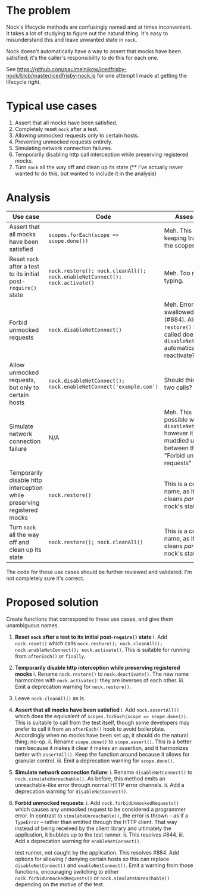 # The problem

Nock's lifecycle methods are confusingly named and at times inconvenient. It
takes a lot of studying to figure out the natural thing. It's easy to
misunderstand this and leave unwanted state in `nock`.

Nock doesn't automatically have a way to assert that mocks have been
satisfied; it's the caller's responsibility to do this for each one.

See
https://github.com/paulmelnikow/icedfrisby-nock/blob/master/icedfrisby-nock.js
for one attempt I made at getting the lifecycle right.

# Typical use cases

1. Assert that all mocks have been satisfied.
2. Completely reset `nock` after a test.
3. Allowing unmocked requests only to certain hosts.
4. Preventing unmocked requests entirely.
5. Simulating network connection failures.
6. Temporarily disabling http call interception while preserving registered mocks.
7. Turn `nock` all the way off and clean up its state (\*\* I've actually never
   wanted to do this, but wanted to include it in the analysis)

# Analysis

| Use case                                                                | Code                                                                        | Assessment                                                                                                                     |
| ----------------------------------------------------------------------- | --------------------------------------------------------------------------- | ------------------------------------------------------------------------------------------------------------------------------ |
| Assert that all mocks have been satisfied                               | `scopes.forEach(scope => scope.done())`                                     | Meh. This requires keeping track of all the scopes.                                                                            |
| Reset `nock` after a test to its initial post-`require()` state         | `nock.restore(); nock.cleanAll(); nock.enableNetConnect(); nock.activate()` | Meh. Too much typing.                                                                                                          |
| Forbid unmocked requests                                                | `nock.disableNetConnect()`                                                  | Meh. Errors are swallowed up (#884). Also, if `restore()` has been called does `disableNetConnect()` automatically reactivate? |
| Allow unmocked requests, but only to certain hosts                      | `nock.disableNetConnect(); nock.enableNetConnect('example.com')`            | Should this require two calls?                                                                                                 |
| Simulate network connection failure                                     | N/A                                                                         | Meh. This is possible with `disableNetConnect()` however it's muddied up between this and "Forbid unmocked requests" (#884).   |
| Temporarily disable http interception while preserving registered mocks | `nock.restore()`                                                            | This is a confusing name, as it only cleans _part_ of nock's state.                                                            |
| Turn `nock` all the way off and clean up its state                      | `nock.restore(); nock.cleanAll()`                                           | This is a confusing name, as it only cleans _part_ of nock's state.                                                            |

The code for these use cases should be further reviewed and validated. I'm not
completely sure it's correct.

# Proposed solution

Create functions that correspond to these use cases, and give them unambiguous names.

1.  **Reset `nock` after a test to its initial post-`require()` state**
    i. Add `nock.reset()` which calls
    `nock.restore(); nock.cleanAll(); nock.enableNetConnect(); nock.activate()`.
    This is suitable for running from `afterEach()` or `finally`.
2.  **Temporarily disable http interception while preserving registered mocks**
    i. Rename `nock.restore()` to `nock.deactivate()`. The new name
    harmonizes with `nock.activate()`: they are inverses of each other.
    iii. Emit a deprecation warning for `nock.restore()`.
3.  Leave `nock.cleanAll()` as is.
4.  **Assert that all mocks have been satisfied**
    i. Add `nock.assertAll()` which does the equivalent of
    `scopes.forEach(scope => scope.done())`. This is suitable to call from
    the test itself, though some developers may prefer to call it from an
    `afterEach()` hook to avoid boilerplate. Accordingly when no mocks
    have been set up, it should do the natural thing: no-op.
    ii. Rename `scope.done()` to `scope.assert()`. This is a better nam
    because it makes it clear it makes an assertion, and it harmonizes
    better with `assertAll()`. Keep the function around because it
    allows for granular control.
    iii. Emit a deprecation warning for `scope.done()`.
5.  **Simulate network connection failure**:
    i. Rename `disableNetConnect()` to `nock.simulateUnreachable()`. As before,
    this method emits an unreachable-like error through normal HTTP error
    channels.
    ii. Add a deprecation warning for `disableNetConnect()`.
6.  **Forbid unmocked requests**:
    i. Add `nock.forbidUnmockedRequests()` which causes any unmocked request
    to be considered a programmer error. In contrast to
    `simulateUnreachable()`, the error is thrown – as if a `TypeError` – rather
    than emitted through the HTTP client. That way instead of being received by
    the client library and ultimately the application, it bubbles up to the test
    runner.
    ii. This resolves #844.
    iii. Add a deprecation warning for `enableNetConnect()`.

    test runner, not caught by the application. This resolves #884. Add options
    for allowing / denying certain hosts so this can replace `disableNetConnect()`
    and `enableNetConnect()`. Emit a warning from those functions, encouraging
    switching to either `nock.forbidUnmockedRequests()` or `nock.simulateUnreachable()`
    depending on the motive of the test.
